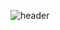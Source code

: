 ![header](https://capsule-render.vercel.app/api?type=waving&color=black&height=250&section=header&text=SeongKook's%20GitHub&fontSize=50fontColor=fff&animation=scaleIn)
